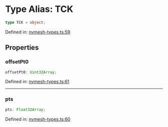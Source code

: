 # Type Alias: TCK

```ts
type TCK = object;
```

Defined in: [nvmesh-types.ts:59](https://github.com/thewtex/niivue/blob/main/packages/niivue/src/nvmesh-types.ts#L59)

## Properties

### offsetPt0

```ts
offsetPt0: Uint32Array;
```

Defined in: [nvmesh-types.ts:61](https://github.com/thewtex/niivue/blob/main/packages/niivue/src/nvmesh-types.ts#L61)

---

### pts

```ts
pts: Float32Array;
```

Defined in: [nvmesh-types.ts:60](https://github.com/thewtex/niivue/blob/main/packages/niivue/src/nvmesh-types.ts#L60)
